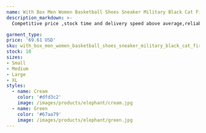 ```yaml
---
name: With Box Men Women Basketball Shoes Sneaker Military Black Cat Fire Red Red Thunder Sail White Oreo Pure Money Dark Mocha University Bred 2023
description_markdown: >-
  Competitive price ,stock time and delivery speed above average,reliable after-sales service.The upper is made of leather and mesh,  rubber outsole has excellent cushioning effect. Sneaker are suitable for casual, outdoor jogging, office, shopping and hikin.the most fashion sneakers in this year,many color. We are factory direct, add our store to favorites to get coupons. We are committed to providing  shoes at competitive prices. We will ship it to you in time so that you can receive it as soon as possible. These are the most stylish running shoes. If you like this shoe, please add others to your favorites, place an order to buy, we will serve you attentively..syi

garment_type:
price: '69.61 USD'
sku: with_box_men_women_basketball_shoes_sneaker_military_black_cat_fire_red_red_thunder_sail_white_oreo_pure_money_dark_mocha_university_bred_2023
stock: 10
sizes:
- Small
- Medium
- Large
- XL
styles:
  - name: Cream
    color: '#dfd3c2'
    image: /images/products/elephant/cream.jpg
  - name: Green
    color: '#67aa79'
    image: /images/products/elephant/green.jpg
---
```

